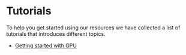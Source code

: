 # Tutorials
To help you get started using our resources we have collected a list of
tutorials that introduces different topics.

- [Getting started with GPU](tutorials/gpu.md)
